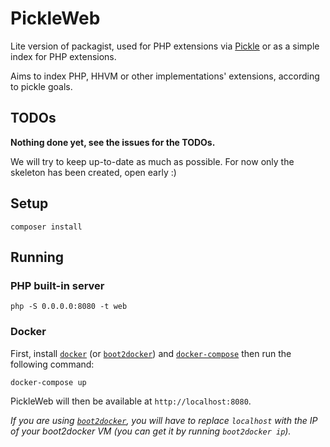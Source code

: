# PickleWeb

Lite version of packagist, used for PHP extensions via [Pickle](https://github.com/FriendsOfPhp/pickle) or as a simple
index for PHP extensions.

Aims to index PHP, HHVM or other implementations' extensions, according to pickle goals.

## TODOs

**Nothing done yet, see the issues for the TODOs.**

We will try to keep up-to-date as much as possible. For now only the skeleton has been created, open early :)

## Setup

```
composer install
```

## Running

### PHP built-in server

```
php -S 0.0.0.0:8080 -t web
```

### Docker

First, install [`docker`](https://docs.docker.com/installation/) (or [`boot2docker`](http://boot2docker.io/)) and
[`docker-compose`](https://docs.docker.com/compose/install/) then run the following command:

```
docker-compose up
```

PickleWeb will then be available at `http://localhost:8080`.

*If you are using [`boot2docker`](http://boot2docker.io/), you will have to replace `localhost` with the IP of your
boot2docker VM (you can get it by running `boot2docker ip`).*
